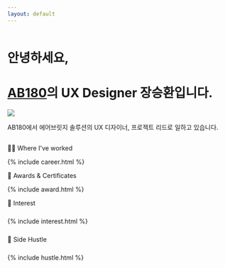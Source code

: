 ```yaml
---
layout: default
---
```


<div class='o-grid'>
  <div class='o-grid__col o-grid__col--full'>
      <hr style='visibility:hidden'>
      <div class='c-page__header'>
        <div class='c-page__header__text'>
          <h1 class='c-page__title'>안녕하세요,</h1>
          <h1 class='c-page__title'><a href='https://www.ab180.co' target='blank' ref='nofollow'>AB180</a>의 UX Designer 장승환입니다.</h1>
        </div>
        <div class='c-page__header__image'>
          <img src='https://tjrichard.github.io/images/memoji.PNG'>
        </div>
      </div>
      <p class='c-page__subtitle'>AB180에서 에어브릿지 솔루션의 UX 디자이너, 프로젝트 리드로 일하고 있습니다.</p>
      <hr style='visibility:hidden'>
      <p class='c-page__type'>👨‍🚀 Where I've worked</p>
        {% include career.html %}
      <p class='c-page__type'>🏅 Awards & Certificates</p>
        {% include award.html %}
      <p class='c-page__type'>🔭 Interest</p>
      <div style='padding: 10px 0;'>
        {% include interest.html %}
      </div>
      <p class='c-page__type'>🍄 Side Hustle</p>
      <div style='padding: 10px 0;'>
        {% include hustle.html %}
      </div>
  </div>
</div>
